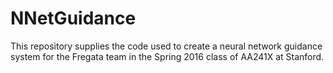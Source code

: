# NNetGuidance

This repository supplies the code used to create a neural network guidance system for the Fregata team in the Spring 2016 class of AA241X at Stanford.